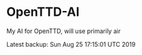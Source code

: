 # OpenTTD-AI
My AI for OpenTTD, will use primarily air

Latest backup: Sun Aug 25 17:15:01 UTC 2019

